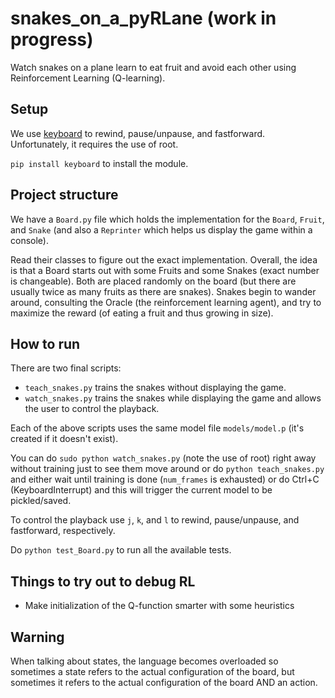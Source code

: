 # snakes_on_a_pyRLane (work in progress)
Watch snakes on a plane learn to eat fruit and avoid each other using Reinforcement Learning (Q-learning).

## Setup
We use [keyboard](https://pypi.org/project/keyboard/) to rewind, pause/unpause, and fastforward. Unfortunately, it requires the use of root. 

`pip install keyboard` to install the module.   

## Project structure
We have a `Board.py` file which holds the implementation for the `Board`, `Fruit`, and `Snake` (and also a `Reprinter` which helps us display the game within a console). 

Read their classes to figure out the exact implementation. Overall, the idea is that a Board starts out with some Fruits and some Snakes (exact number is changeable). Both are placed randomly on the board (but there are usually twice as many fruits as there are snakes). Snakes begin to wander around, consulting the Oracle (the reinforcement learning agent), and try to maximize the reward (of eating a fruit and thus growing in size).  

## How to run
There are two final scripts:
* `teach_snakes.py` trains the snakes without displaying the game.
* `watch_snakes.py` trains the snakes while displaying the game and allows the user to control the playback. 

Each of the above scripts uses the same model file `models/model.p` (it's created if it doesn't exist). 

You can do `sudo python watch_snakes.py` (note the use of root) right away without training just to see them move around or
do `python teach_snakes.py` and either wait until training is done (`num_frames` is exhausted) or do
Ctrl+C (KeyboardInterrupt) and this will trigger the current model to be pickled/saved. 

To control the playback use `j`, `k`, and `l` to rewind, pause/unpause, and fastforward, respectively.  

Do `python test_Board.py` to run all the available tests. 

## Things to try out to debug RL
* Make initialization of the Q-function smarter with some heuristics 

## Warning
When talking about states, the language becomes overloaded so sometimes a state refers to the actual configuration of the board, but sometimes it refers to the actual configuration of the board AND an action. 